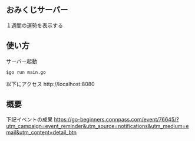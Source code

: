 ## おみくじサーバー
１週間の運勢を表示する

## 使い方
サーバー起動
```
$go run main.go
```
以下にアクセス
http://localhost:8080


## 概要
下記イベントの成果
https://go-beginners.connpass.com/event/76645/?utm_campaign=event_reminder&utm_source=notifications&utm_medium=email&utm_content=detail_btn
